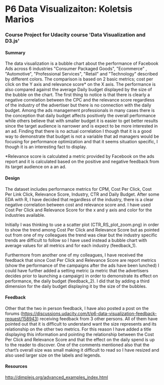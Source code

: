 
# P6 Data Visualizaiton: Koletsis Marios 

### Course Project for Udacity course 'Data Visualization and D3.js'

#### Summary

The data visualization is a bubble chart about the performance of Facebook Ads across 6 industries "Consumer Packaged Goods",  "Ecommerce" , "Automotive",  "Professional Services", "Retail" and "Technology" described by different colors. The comparison is based on 2 basic metrics; cost per click on the Y axis and relevance score* on the X axis. The performance is also compared against the average Daily budget displayed by the size of the bubble on the chart. The first thing to notice is that there is clearly a negative correlation between the CPC and the relevance score regardless of the industry of the advertiser but there is no connection with the daily budget. 
Among the ads management professionals in many cases there is the conception that daily budget affects positively the overall performance while others believe that with smaller budget it is easier to get better results since the target audience is narrower and is expect to be more interested in an ad. 
Finding that there is no actual correlation I though that it is a good way to demonstrate that budget is not a variable that ad managers would be focusing for performance optimization and that it seems situation specific, I though it is an interesting fact to display. 

*Relevance score is calculated a metric provided by Facebook on the ads report and it is calculated based on the positive and negative feedback from its target audience on a an ad.

#### Design
The dataset includes performance metrics for CPM, Cost Per Click, Cost Per Link Click, Relevance Score, Industry, CTR and Daily Budget. After some EDA with R, I have decided that regardless of the industry, there is a clear negative correlation between cost and relevance score and. I have used Cost Per Click and Relevance Score for the x and y axis and color for the industries available.

Initially I was thinking to use a scatter plot (CTR_RS_plot_zoom.png) in order to show the trend among Cost Per Click and Relevance Score but as pointed out from one of my colleagues the trend was clear but the industry specific trends are difficult to follow so I have used instead a bubble chart with average values for all metrics and for each industry (feedback_1). 

Furthermore from another one of my colleagues, I have received the feedback that since Cost Per Click and Relevance Score are report metrics (show the performance of the campaigns after the ads have been lunched) I could have further added a setting metric (a metric that the advertisers decides prior to launching a campaign) in order to demonstrate its effect on performance, the daily budget (feedback_2). I did that by adding a third dimension for the daily budget displaying it by the size of the bubbles.



#### Feedback
Other that the two in person feedback, I have also posted a post on the forums (https://discussions.udacity.com/t/p6-data-visualization-feedback-request/158943) receiving feedback from 3 other persons. All of them have pointed out that it is difficult to understand want the size represents and its relationship on the other two metrics. For this reason I have added a title displaying this information and pointing the relationship between the Cost Per Click and Relevance Score and that the effect on the daily spend is up to the reader to discover. 
One of the comments mentioned also that the chart’s overall size was small making it difficult to read so I have resized and also used larger size on the labels and legends. 

#### Resources
http://dimplejs.org/advanced_examples_index.html


